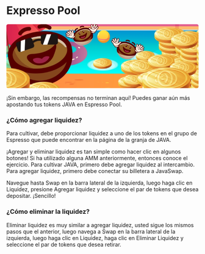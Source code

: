 # Expresso Pool

![](../.gitbook/assets/rectangulo-30.jpg)

¡Sin embargo, las recompensas no terminan aquí! Puedes ganar aún más apostando tus tokens JAVA en Espresso Pool.

### ¿Cómo agregar liquidez?

Para cultivar, debe proporcionar liquidez a uno de los tokens en el grupo de Espresso que puede encontrar en la página de la granja de JAVA. 

¡Agregar y eliminar liquidez es tan simple como hacer clic en algunos botones! Si ha utilizado alguna AMM anteriormente, entonces conoce el ejercicio. Para cultivar JAVA, primero debe agregar liquidez al intercambio. Para agregar liquidez, primero debe conectar su billetera a JavaSwap.

 Navegue hasta Swap en la barra lateral de la izquierda, luego haga clic en Liquidez, presione Agregar liquidez y seleccione el par de tokens que desea depositar. ¡Sencillo!

### ¿Cómo eliminar la liquidez?

Eliminar liquidez es muy similar a agregar liquidez, usted sigue los mismos pasos que el anterior, luego navega a Swap en la barra lateral de la izquierda, luego haga clic en Liquidez, haga clic en Eliminar Liquidez y seleccione el par de tokens que desea retirar.

